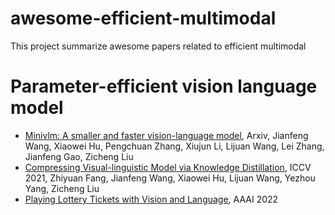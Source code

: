 # awesome-efficient-multimodal
This project summarize awesome papers related to efficient multimodal
# Parameter-efficient vision language model
* [Minivlm: A smaller and faster vision-language model](https://arxiv.org/pdf/2012.06946), Arxiv,
Jianfeng Wang, Xiaowei Hu, Pengchuan Zhang, Xiujun Li, Lijuan Wang, Lei Zhang, Jianfeng Gao, Zicheng Liu
* [Compressing Visual-linguistic Model via Knowledge Distillation](https://openaccess.thecvf.com/content/ICCV2021/papers/Fang_Compressing_Visual-Linguistic_Model_via_Knowledge_Distillation_ICCV_2021_paper.pdf), ICCV 2021, Zhiyuan Fang, Jianfeng Wang, Xiaowei Hu, Lijuan Wang, Yezhou Yang, Zicheng Liu
* [Playing Lottery Tickets with Vision and Language](https://arxiv.org/abs/2104.11832), AAAI 2022
